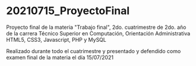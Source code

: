 # 20210715_ProyectoFinal

Proyecto final de la materia "Trabajo final", 2do. cuatrimestre de 2do. año 
de la carrera Técnico Superior en Computación, Orientación Administrativa
HTML5, CSS3, Javascript, PHP y MySQL

Realizado durante todo el cuatrimestre y presentado y defendido como examen 
final de la materia el día 15/07/2021

